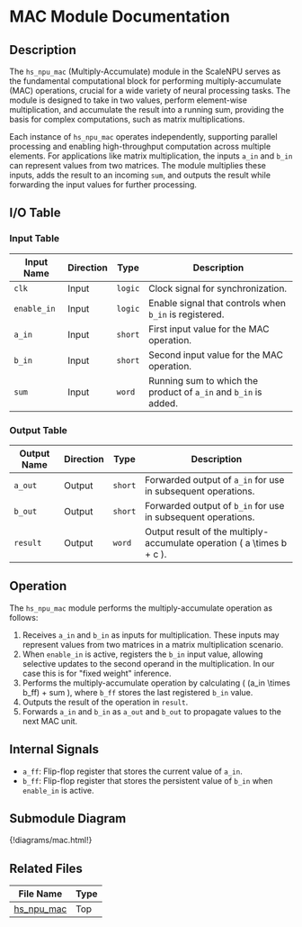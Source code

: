 # MAC Module Documentation

## Description

The `hs_npu_mac` (Multiply-Accumulate) module in the ScaleNPU serves as the fundamental computational block for performing multiply-accumulate (MAC) operations, crucial for a wide variety of neural processing tasks. The module is designed to take in two values, perform element-wise multiplication, and accumulate the result into a running sum, providing the basis for complex computations, such as matrix multiplications. 

Each instance of `hs_npu_mac` operates independently, supporting parallel processing and enabling high-throughput computation across multiple elements. For applications like matrix multiplication, the inputs `a_in` and `b_in` can represent values from two matrices. The module multiplies these inputs, adds the result to an incoming `sum`, and outputs the result while forwarding the input values for further processing.

## I/O Table

### Input Table

| Input Name | Direction | Type          | Description                                                        |
|------------|-----------|---------------|--------------------------------------------------------------------|
| `clk`      | Input     | `logic`       | Clock signal for synchronization.                                  |
| `enable_in`| Input     | `logic`       | Enable signal that controls when `b_in` is registered.             |
| `a_in`     | Input     | `short`       | First input value for the MAC operation.                           |
| `b_in`     | Input     | `short`       | Second input value for the MAC operation.                          |
| `sum`      | Input     | `word`        | Running sum to which the product of `a_in` and `b_in` is added.    |

### Output Table

| Output Name | Direction | Type          | Description                                                       |
|-------------|-----------|---------------|-------------------------------------------------------------------|
| `a_out`     | Output    | `short`       | Forwarded output of `a_in` for use in subsequent operations.      |
| `b_out`     | Output    | `short`       | Forwarded output of `b_in` for use in subsequent operations.      |
| `result`    | Output    | `word`        | Output result of the multiply-accumulate operation \( a \times b + c \). |

## Operation

The `hs_npu_mac` module performs the multiply-accumulate operation as follows:
1. Receives `a_in` and `b_in` as inputs for multiplication. These inputs may represent values from two matrices in a matrix multiplication scenario.
2. When `enable_in` is active, registers the `b_in` input value, allowing selective updates to the second operand in the multiplication. In our case this is for "fixed weight" inference.
3. Performs the multiply-accumulate operation by calculating \( (a\_in \times b\_ff) + sum \), where `b_ff` stores the last registered `b_in` value.
4. Outputs the result of the operation in `result`.
5. Forwards `a_in` and `b_in` as `a_out` and `b_out` to propagate values to the next MAC unit.

## Internal Signals

- `a_ff`: Flip-flop register that stores the current value of `a_in`.
- `b_ff`: Flip-flop register that stores the persistent value of `b_in` when `enable_in` is active.


## Submodule Diagram


{!diagrams/mac.html!}

## Related Files

| File Name          | Type       |
|--------------------|------------|
| [hs_npu_mac](https://github.com/OpenCEHardware/ScaleNPU/blob/main/rtl/hs_npu/hs_npu_mac.sv)      | Top        |
